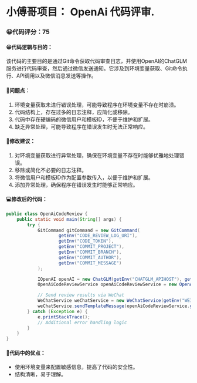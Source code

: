 # 小傅哥项目： OpenAi 代码评审.
### 😀代码评分：75
#### 😀代码逻辑与目的：
该代码的主要目的是通过Git命令获取代码审查日志，并使用OpenAI的ChatGLM服务进行代码审查，然后通过微信发送通知。它涉及到环境变量获取、Git命令执行、API调用以及微信消息发送等操作。

#### 🤔问题点：
1. 环境变量获取未进行错误处理，可能导致程序在环境变量不存在时崩溃。
2. 代码结构上，存在过多的日志注释，应简化或移除。
3. 代码中存在硬编码的微信用户和模板ID，不便于维护和扩展。
4. 缺乏异常处理，可能导致程序在错误发生时无法正常响应。

#### 🎯修改建议：
1. 对环境变量获取进行异常处理，确保在环境变量不存在时能够优雅地处理错误。
2. 移除或简化不必要的日志注释。
3. 将微信用户和模板ID作为配置参数传入，以便于维护和扩展。
4. 添加异常处理，确保程序在错误发生时能够正常响应。

#### 💻修改后的代码：
```java
public class OpenAiCodeReview {
    public static void main(String[] args) {
        try {
            GitCommand gitCommand = new GitCommand(
                    getEnv("CODE_REVIEW_LOG_URI"),
                    getEnv("CODE_TOKEN"),
                    getEnv("COMMIT_PROJECT"),
                    getEnv("COMMIT_BRANCH"),
                    getEnv("COMMIT_AUTHOR"),
                    getEnv("COMMIT_MESSAGE")
            );

            IOpenAI openAI = new ChatGLM(getEnv("CHATGLM_APIHOST"), getEnv("CHATGLM_APIKEYSECRET"));
            OpenAiCodeReviewService openAiCodeReviewService = new OpenAiCodeReviewService(gitCommand, openAI);

            // Send review results via WeChat
            WeChatService weChatService = new WeChatService(getEnv("WEIXIN_APPID"), getEnv("WEIXIN_SECRET"), getEnv("WEIXIN_TOKEN"));
            weChatService.sendTemplateMessage(openAiCodeReviewService.getReviewResult());
        } catch (Exception e) {
            e.printStackTrace();
            // Additional error handling logic
        }
    }
}
```

#### 🌟代码中的优点：
- 使用环境变量来配置敏感信息，提高了代码的安全性。
- 结构清晰，易于理解。